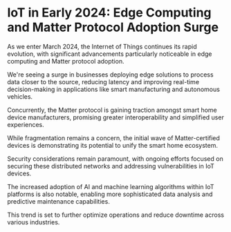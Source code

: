 # IoT in Early 2024: Edge Computing and Matter Protocol Adoption Surge

As we enter March 2024, the Internet of Things continues its rapid evolution, with significant advancements particularly noticeable in edge computing and Matter protocol adoption.

We're seeing a surge in businesses deploying edge solutions to process data closer to the source, reducing latency and improving real-time decision-making in applications like smart manufacturing and autonomous vehicles.

Concurrently, the Matter protocol is gaining traction amongst smart home device manufacturers, promising greater interoperability and simplified user experiences.

While fragmentation remains a concern, the initial wave of Matter-certified devices is demonstrating its potential to unify the smart home ecosystem.

Security considerations remain paramount, with ongoing efforts focused on securing these distributed networks and addressing vulnerabilities in IoT devices.

The increased adoption of AI and machine learning algorithms within IoT platforms is also notable, enabling more sophisticated data analysis and predictive maintenance capabilities.

This trend is set to further optimize operations and reduce downtime across various industries.

